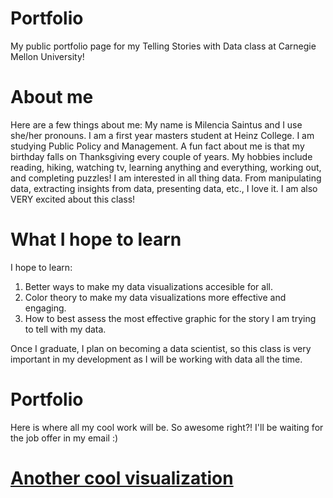 # Portfolio
My public portfolio page for my Telling Stories with Data class at Carnegie Mellon University!

# About me
Here are a few things about me: 
My name is Milencia Saintus and I use she/her pronouns. I am a first year masters student at Heinz College. I am studying Public Policy and Management. A fun fact about me is that my birthday falls on Thanksgiving every couple of years. My hobbies include reading, hiking, watching tv, learning anything and everything, working out, and completing puzzles! I am interested in all thing data. From manipulating data, extracting insights from data, presenting data, etc., I love it. I am also VERY excited about this class!

# What I hope to learn
I hope to learn:
  1. Better ways to make my data visualizations accesible for all.
  2. Color theory to make my data visualizations more effective and engaging.
  3. How to best assess the most effective graphic for the story I am trying to tell with my data.
  
Once I graduate, I plan on becoming a data scientist, so this class is very important in my development as I will be working with data all the time.

# Portfolio
Here is where all my cool work will be. So awesome right?! I'll be waiting for the job offer in my email :)
<div class="flourish-embed flourish-chart" data-src="visualisation/7640003"><script src="https://public.flourish.studio/resources/embed.js"></script></div>


# [Another cool visualization](/dataviz2.md)
